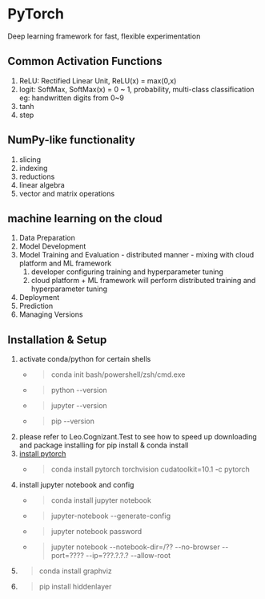 # PyTorch

Deep learning framework for fast, flexible experimentation

## Common Activation Functions

1. ReLU: Rectified Linear Unit, ReLU(x) = max(0,x)
2. logit: SoftMax, SoftMax(x) = 0 ~ 1, probability, multi-class classification eg: handwritten digits from 0~9
3. tanh
4. step

## NumPy-like functionality

1. slicing
2. indexing
3. reductions
4. linear algebra
5. vector and matrix operations

## machine learning on the cloud

1. Data Preparation
2. Model Development
3. Model Training and Evaluation - distributed manner - mixing with cloud platform and ML framework
   1. developer configuring training and hyperparameter tuning
   2. cloud platform + ML framework will perform distributed training and hyperparameter tuning
4. Deployment
5. Prediction
6. Managing Versions

## Installation & Setup

1. activate conda/python for certain shells
   - > conda init bash/powershell/zsh/cmd.exe
   - > python --version
   - > jupyter --version
   - > pip --version
2. please refer to Leo.Cognizant.Test to see how to speed up downloading and package installing for pip install & conda install
3. [install pytorch](https://pytorch.org/get-started/locally/)
   - > conda install pytorch torchvision cudatoolkit=10.1 -c pytorch
4. install jupyter notebook and config
   - > conda install jupyter notebook
   - > jupyter-notebook --generate-config
   - > jupyter notebook password
   - > jupyter notebook --notebook-dir=/?? --no-browser --port=???? --ip=???.?.?.? --allow-root
5. > conda install graphviz
6. > pip install hiddenlayer